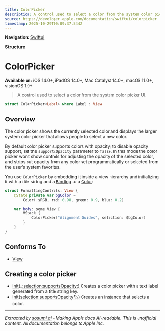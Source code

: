 ```yaml
---
title: ColorPicker
description: A control used to select a color from the system color picker UI.
source: https://developer.apple.com/documentation/swiftui/colorpicker
timestamp: 2025-10-29T00:09:37.544Z
---
```


**Navigation:** [Swiftui](/documentation/swiftui)

**Structure**

# ColorPicker

**Available on:** iOS 14.0+, iPadOS 14.0+, Mac Catalyst 14.0+, macOS 11.0+, visionOS 1.0+

> A control used to select a color from the system color picker UI.

```swift
struct ColorPicker<Label> where Label : View
```

## Overview

The color picker shows the currently selected color and displays the larger system color picker that allows people to select a new color.

By default color picker supports colors with opacity; to disable opacity support, set the `supportsOpacity` parameter to `false`. In this mode the color picker won’t show controls for adjusting the opacity of the selected color, and strips out opacity from any color set programmatically or selected from the user’s system favorites.

You use `ColorPicker` by embedding it inside a view hierarchy and initializing it with a title string and a [Binding](/documentation/swiftui/binding) to a [Color](/documentation/swiftui/color):

```swift
struct FormattingControls: View {
    @State private var bgColor =
        Color(.sRGB, red: 0.98, green: 0.9, blue: 0.2)

    var body: some View {
        VStack {
            ColorPicker("Alignment Guides", selection: $bgColor)
        }
    }
}
```

## Conforms To

- [View](/documentation/swiftui/view)

## Creating a color picker

- [init(_:selection:supportsOpacity:)](/documentation/swiftui/colorpicker/init(_:selection:supportsopacity:)) Creates a color picker with a text label generated from a title string key.
- [init(selection:supportsOpacity:label:)](/documentation/swiftui/colorpicker/init(selection:supportsopacity:label:)) Creates an instance that selects a color.

---

*Extracted by [sosumi.ai](https://sosumi.ai) - Making Apple docs AI-readable.*
*This is unofficial content. All documentation belongs to Apple Inc.*
